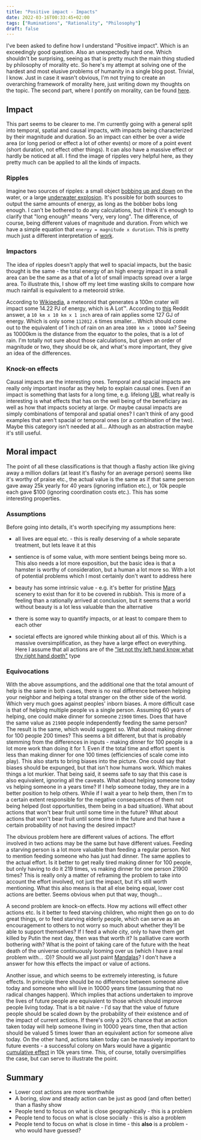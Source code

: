 ```yaml
---
title: "Positive impact - Impacts"
date: 2022-03-16T00:33:45+02:00
tags: ["Ruminations", "Rationality", "Philosophy"]
draft: false
---
```


I've been asked to define how I understand "Positive impact". Which is an exceedingly good question. Also an unexpectedly hard one. Which shouldn't be surprising, seeing as that is pretty much the main thing studied by philosophy of morality etc. So here's my attempt at solving one of the hardest and most elusive problems of humanity in a single blog post. Trivial, I know. Just in case it wasn't obvious, I'm not trying to create an overarching framework of morality here, just writing down my thoughts on the topic. The second part, where I pontify on morality, can be found [here](/posts/postive-impact-2/).

## Impact

This part seems to be clearer to me. I'm currently going with a general split into temporal, spatial and causal impacts, with impacts being characterized by their magnitude and duration. So an impact can either be over a wide area (or long period or effect a lot of other events) or more of a point event (short duration, not effect other things). It can also have a massive effect or hardly be noticed at all. I find the image of ripples very helpful here, as they pretty much can be applied to all the kinds of impacts.

### Ripples

Imagine two sources of ripples: a small object [bobbing up and down](https://www.youtube.com/watch?v=e9P0biRffDo) on the water, or a large [underwater explosion](https://www.youtube.com/watch?v=ydWLkyMRfaU). It's possible for both sources to output the same amounts of energy, as long as the bobber bobs long enough. I can't be bothered to do any calculations, but I think it's enough to clarify that "long enough" means "very, very long". The difference, of course, being different values of magnitude and duration. From which we have a simple equation that `energy = magnitude x duration`. This is pretty much just a different interpretation of [work](https://en.wikipedia.org/wiki/Work_(physics)).

### Impactors

The idea of ripples doesn't apply that well to spacial impacts, but the basic thought is the same - the total energy of an high energy impact in a small area can be the same as a that of a lot of small impacts spread over a large area. To illustrate this, I show off my leet time wasting skills to compare how much rainfall is equivalent to a meteoroid strike.

According to [Wikipedia](https://en.wikipedia.org/wiki/Impact_event#Airbursts), a meteoroid that generates a 100m crater will impact some 14.22 PJ of energy, which is A Lot™. According to [this](https://www.reddit.com/r/askscience/comments/2otqx3/how_much_kinetic_energy_is_available_from_a_1/) Reddit answer, a `10 km x 10 km x 1 inch` area of rain applies some 127 GJ of energy. Which is only some `112012.6` times smaller... Which should come out to the equivalent of 1 inch of rain on an area `1000 km x 10000 km`? Seeing as 10000km is the distance from the equator to the poles, that is a lot of rain. I'm totally not sure about those calculations, but given an order of magnitude or two, they should be ok, and what's more important, they give an idea of the differences.

### Knock-on effects

Causal impacts are the interesting ones. Temporal and spacial impacts are really only important insofar as they help to explain causal ones. Even if an impact is something that lasts for a long time, e.g. lifelong [UBI](https://en.wikipedia.org/wiki/Universal_basic_income), what really is interesting is what effects that has on the well being of the beneficiary as well as how that impacts society at large. Or maybe causal impacts are simply combinations of temporal and spatial ones? I can't think of any good examples that aren't spacial or temporal ones (or a combination of the two). Maybe this category isn't needed at all... Although as an abstraction maybe it's still useful.

## Moral impact

The point of all these classifications is that though a flashy action like giving away a million dollars (at least it's flashy for an average person) seems like it's worthy of praise etc., the actual value is the same as if that same person gave away 25k yearly for 40 years (ignoring inflation etc.), or 10k people each gave $100 (ignoring coordination costs etc.). This has some interesting properties.

### Assumptions

Before going into details, it's worth specifying my assumptions here:

 * all lives are equal etc. - this is really deserving of a whole separate treatment, but lets leave it at this
 * sentience is of some value, with more sentient beings being more so. This also needs a lot more exposition, but the basic idea is that a hamster is worthy of consideration, but a human a lot more so. With a lot of potential problems which I most certainly don't want to address here
 * beauty has some intrinsic value - e.g. it's better for pristine [Mars](https://en.wikipedia.org/wiki/Mars_trilogy) scenery to exist than for it to be covered in rubbish. This is more of a feeling than a rationally arrived at conclusion, but it seems that a world without beauty is a lot less valuable than the alternative

 * there is some way to quantify impacts, or at least to compare them to each other
 * societal effects are ignored while thinking about all of this. Which is a massive oversimplification, as they have a large effect on everything. Here I assume that all actions are of the ["let not thy left hand know what thy right hand doeth"](https://www.biblegateway.com/passage/?search=Matthew+6%3A1-4&version=NIV) type

### Equivocations

With the above assumptions, and the additional one that the total amount of help is the same in both cases, there is no real difference between helping your neighbor and helping a total stranger on the other side of the world. Which very much goes against peoples' inborn biases. A more difficult case is that of helping multiple people vs a single person. Assuming 60 years of helping, one could make dinner for someone `21900` times. Does that have the same value as `21900` people independently feeding the same person? The result is the same, which would suggest so. What about making dinner for 100 people 200 times? This seems a bit different, but that is probably stemming from the differences in inputs - making dinner for 100 people is a lot more work than doing it for 1. Even if the total time and effort spent is less than making dinner for one 100 times (efficiencies of scale come into play). This also starts to bring biases into the picture. One could say that biases should be expunged, but that isn't how humans work. Which makes things a lot murkier. That being said, it seems safe to say that this case is also equivalent, ignoring all the caveats. What about helping someone today vs helping someone in a years time? If I help someone today, they are in a better position to help others. While if I wait a year to help them, then I'm to a certain extent responsible for the negative consequences of them not being helped (lost opportunities, them being in a bad situation). What about actions that won't bear fruit until some time in the future? What about actions that won't bear fruit until some time in the future and that have a certain probability of not having the desired impact?

The obvious problem here are different values of actions. The effort involved in two actions may be the same but have different values. Feeding a starving person is a lot more valuable than feeding a regular person. Not to mention feeding someone who has just had dinner. The same applies to the actual effort. Is it better to get really tired making dinner for 100 people, but only having to do it 219 times, vs making dinner for one person 21900 times? This is really only a matter of reframing the problem to take into account the effort involved, not just the impact, but it's still worth mentioning. What this also means is that all else being equal, lower cost actions are better. Seems obvious when put that way, though...

A second problem are knock-on effects. How my actions will effect other actions etc. Is it better to feed starving children, who might then go on to do great things, or to feed starving elderly people, which can serve as an encouragement to others to not worry so much about whether they'll be able to support themselves? If I feed a whole city, only to have them get killed by Putin the next day, then was that worth it? Is palliative care worth bothering with? What is the point of taking care of the future with the heat death of the universe continuously looming over us (which I have a real problem with... :D)? Should we all just paint [Mandalas](https://www.youtube.com/watch?v=bgoHUH-_yWo)? I don't have a answer for how this effects the impact or value of actions.

Another issue, and which seems to be extremely interesting, is future effects. In principle there should be no difference between someone alive today and someone who will live in 10000 years time (assuming that no radical changes happen). Which implies that actions undertaken to improve the lives of future people are equivalent to those which should improve people living today. That is a bit naive - I'd say that the value of future people should be scaled down by the probability of their existence and of the impact of current actions. If there's only a 20% chance that an action taken today will help someone living in 10000 years time, then that action should be valued 5 times lower than an equivalent action for someone alive today. On the other hand, actions taken today can be massively important to future events - a successful colony on Mars would have a gigantic [cumulative effect](https://en.wikipedia.org/wiki/Founder_effect) in 10k years time. This, of course, totally oversimplifies the case, but can serve to illustrate the point.

## Summary

 * Lower cost actions are more worthwhile
 * A boring, slow and steady action can be just as good (and often better) than a flashy show
 * People tend to focus on what is close geographically - this is a problem
 * People tend to focus on what is close socially - this is also a problem
 * People tend to focus on what is close in time - this **also** is a problem - who would have guessed?
